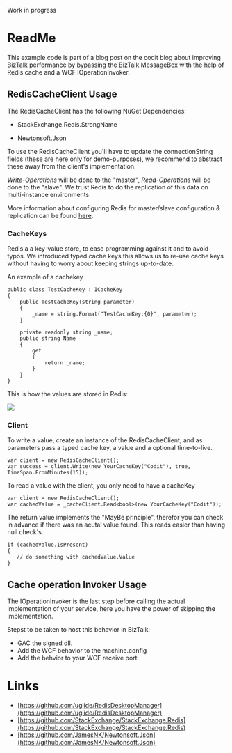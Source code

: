 Work in progress
# ReadMe #

This example code is part of a blog post on the codit blog about improving BizTalk performance by bypassing the BizTalk MessageBox with the help of Redis cache and a WCF IOperationInvoker.


## RedisCacheClient Usage ##

The RedisCacheClient has the following NuGet Dependencies:

- StackExchange.Redis.StrongName

- Newtonsoft.Json

To use the RedisCacheClient you'll have to update the connectionString fields (these are here only for demo-purposes), we recommend to abstract these away from the client's implementation.  

*Write-Operations* will be done to the "master", *Read-Operations* will be done to the "slave". We trust Redis to do the replication of this data on multi-instance environments. 

More information about configuring Redis for master/slave configuration & replication can be found [here](http://redis.io/topics/replication "Official Redis documentation"). 

### CacheKeys ###
Redis a a key-value store, to ease programming against it and to avoid typos. We introduced typed cache keys this allows us to re-use cache keys without having to worry about keeping strings up-to-date. 

An example of a cachekey


	public class TestCacheKey : ICacheKey
	{
		public TestCacheKey(string parameter)
        {
            _name = string.Format("TestCacheKey:{0}", parameter);
        }

        private readonly string _name; 
        public string Name
        {
            get
            {
                return _name;
            }
        }
	}


This is how the values are stored in Redis:

![](https://github.com/msjonathan/Codit.Blog.Cache/blob/master/Images/RedisDesktopManager.PNG?raw=true)

### Client ###

To write a value, create an instance of the RedisCacheClient, and as parameters pass a typed cache key, a value and a optional time-to-live. 


    var client = new RedisCacheClient();
    var success = client.Write(new YourCacheKey("Codit"), true, TimeSpan.FromMinutes(15));

To read a value with the client, you only need to have a cacheKey

    var client = new RedisCacheClient();
    var cachedValue = _cacheClient.Read<bool>(new YourCacheKey("Codit"));

The return value implements the "MayBe principle", therefor you can check in advance if there was an acutal value found. This reads easier than having null check's. 

    if (cachedValue.IsPresent)
    {
       // do something with cachedValue.Value
    }




## Cache operation Invoker Usage ##

The IOperationInvoker is the last step before calling the actual implementation of your service, here you have the power of skipping the implementation.  



Stepst to be taken to host this behavior in BizTalk: 

- GAC the signed dll. 
- Add the WCF behavior to the machine.config 
- Add the behvior to your WCF receive port. 



# Links #

- [https://github.com/uglide/RedisDesktopManager](https://github.com/uglide/RedisDesktopManager)
- [https://github.com/StackExchange/StackExchange.Redis](https://github.com/StackExchange/StackExchange.Redis)
- [https://github.com/JamesNK/Newtonsoft.Json](https://github.com/JamesNK/Newtonsoft.Json)